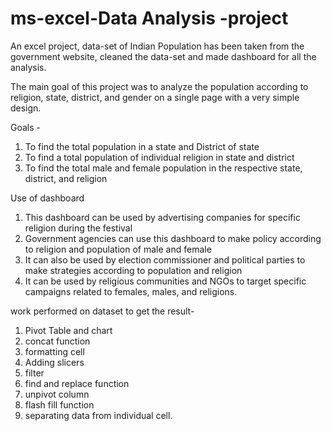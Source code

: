 #                                                                            ms-excel-Data Analysis -project

An excel project, data-set of Indian Population has been taken from the government website, cleaned the data-set and made dashboard for all the analysis.

The main goal of this project was to analyze the population according to religion, state, district, and gender on a single page with a very simple design.

Goals - 
1)	To find the total population in a state and District of state
2)	To find a total population of individual religion in state and district
3)	To find the total  male and female population in the respective state, district, and religion

Use of dashboard
1)	This dashboard can be used by advertising companies for specific religion during the festival
2)	Government agencies can use this dashboard to make policy according to religion and population of male and female
3)	It can also be used by election commissioner and political parties to make strategies according to population and religion
4)	It can be used by religious communities and NGOs to target specific campaigns related to females, males, and religions.

work performed on dataset to get the result- 
1) Pivot Table and chart
2) concat function
3) formatting cell
4) Adding slicers
5) filter 
6) find and replace function
7) unpivot column
8) flash fill function
9) separating data from individual cell.

